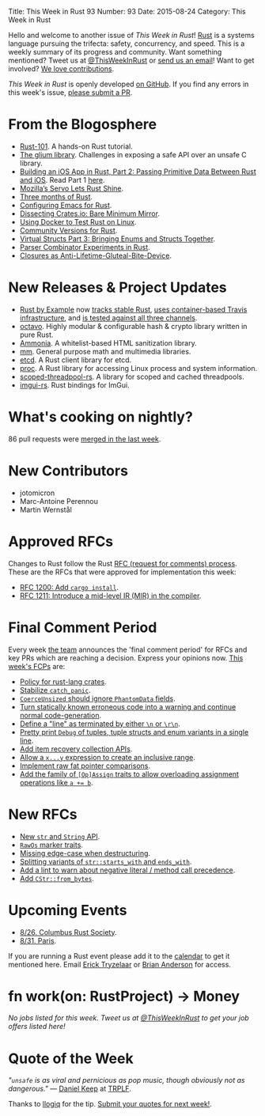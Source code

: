 Title: This Week in Rust 93
Number: 93
Date: 2015-08-24
Category: This Week in Rust

Hello and welcome to another issue of *This Week in Rust*!
[Rust](http://rust-lang.org) is a systems language pursuing the trifecta:
safety, concurrency, and speed. This is a weekly summary of its progress and
community. Want something mentioned? Tweet us at [@ThisWeekInRust](https://twitter.com/ThisWeekInRust) or [send us an
email](mailto:corey@octayn.net?subject=This%20Week%20in%20Rust%20Suggestion)!
Want to get involved? [We love
contributions](https://github.com/rust-lang/rust/wiki/Note-guide-for-new-contributors).

*This Week in Rust* is openly developed [on GitHub](https://github.com/cmr/this-week-in-rust).
If you find any errors in this week's issue, [please submit a PR](https://github.com/cmr/this-week-in-rust/pulls).

# From the Blogosphere

* [Rust-101](https://www.ralfj.de/projects/rust-101/main.html). A hands-on Rust tutorial.
* [The glium library](https://medium.com/@tomaka/the-glium-library-5be149d87dc1). Challenges in exposing a safe API over an unsafe C library.
* [Building an iOS App in Rust, Part 2: Passing Primitive Data Between Rust and iOS](https://www.bignerdranch.com/blog/building-an-ios-app-in-rust-part-2/). Read Part 1 [here](https://www.bignerdranch.com/blog/building-an-ios-app-in-rust-part-1/).
* [Mozilla’s Servo Lets Rust Shine](http://thenewstack.io/mozillas-servo-lets-rust-shine/).
* [Three months of Rust](http://scattered-thoughts.net/blog/2015/06/04/three-months-of-rust/).
* [Configuring Emacs for Rust](http://bassam.co/emacs/2015/08/24/rust-with-emacs/).
* [Dissecting Crates.io: Bare Minimum Mirror](https://gmjosack.github.io/posts/dissecting-cratesio-minimum-mirror/).
* [Using Docker to Test Rust on Linux](http://hermanradtke.com/2015/08/23/using-docker-to-test-rust-on-linux.html).
* [Community Versions for Rust](http://words.steveklabnik.com/community-versions-for-rust).
* [Virtual Structs Part 3: Bringing Enums and Structs Together](http://smallcultfollowing.com/babysteps/blog/2015/08/20/virtual-structs-part-3-bringing-enums-and-structs-together/).
* [Parser Combinator Experiments in Rust](https://m4rw3r.github.io/parser-combinator-experiments-rust/).
* [Closures as Anti-Lifetime-Gluteal-Bite-Device](https://llogiq.github.io/2015/08/19/closure.html).

# New Releases & Project Updates

* [Rust by Example](http://rustbyexample.com/) now [tracks stable Rust](https://github.com/rust-lang/rust-by-example/pull/636), [uses container-based Travis infrastructure](https://github.com/rust-lang/rust-by-example/pull/637), and [is tested against all three channels](https://github.com/rust-lang/rust-by-example/pull/638).
* [octavo](https://github.com/hauleth/octavo). Highly modular & configurable hash & crypto library written in pure Rust.
* [Ammonia](https://github.com/notriddle/rust-ammonia). A whitelist-based HTML sanitization library.
* [mm](https://www.reddit.com/r/rust/comments/3i4qd7/mm_general_purpose_math_and_multimedia_libraries/). General purpose math and multimedia libraries.
* [etcd](https://github.com/jimmycuadra/rust-etcd). A Rust client library for etcd.
* [proc](https://github.com/danburkert/proc-rs). A Rust library for accessing Linux process and system information.
* [scoped-threadpool-rs](https://github.com/Kimundi/scoped-threadpool-rs). A library for scoped and cached threadpools.
* [imgui-rs](https://github.com/Gekkio/imgui-rs). Rust bindings for ImGui.

# What's cooking on nightly?

86 pull requests were [merged in the last week][merged].

[merged]: https://github.com/issues?q=is%3Apr+org%3Arust-lang+is%3Amerged+merged%3A2015-08-17..2015-08-24

# New Contributors

* jotomicron
* Marc-Antoine Perennou
* Martin Wernstål

# Approved RFCs

Changes to Rust follow the Rust [RFC (request for comments)
process](https://github.com/rust-lang/rfcs#rust-rfcs). These
are the RFCs that were approved for implementation this week:

* [RFC 1200: Add `cargo install`](https://github.com/rust-lang/rfcs/pull/1200).
* [RFC 1211: Introduce a mid-level IR (MIR) in the compiler](https://github.com/rust-lang/rfcs/pull/1211).

# Final Comment Period

Every week [the team](https://rust-lang.org/team.html) announces the
'final comment period' for RFCs and key PRs which are reaching a
decision. Express your opinions now. [This week's FCPs][fcp] are:

[fcp]: https://github.com/issues?utf8=%E2%9C%93&q=is%3Apr+org%3Arust-lang+label%3Afinal-comment-period+is%3Aopen+updated%3A2015-08-17..2015-08-24

* [Policy for rust-lang crates](https://github.com/rust-lang/rfcs/pull/1242).
* [Stabilize `catch_panic`](https://github.com/rust-lang/rfcs/pull/1236).
* [`CoerceUnsized` should ignore `PhantomData` fields](https://github.com/rust-lang/rfcs/pull/1234).
* [Turn statically known erroneous code into a warning and continue normal code-generation](https://github.com/rust-lang/rfcs/pull/1229).
* [Define a "line" as terminated by either `\n` or `\r\n`](https://github.com/rust-lang/rfcs/pull/1212).
* [Pretty print `Debug` of tuples, tuple structs and enum variants in a single line](https://github.com/rust-lang/rfcs/pull/1198).
* [Add item recovery collection APIs](https://github.com/rust-lang/rfcs/pull/1194).
* [Allow a `x...y` expression to create an inclusive range](https://github.com/rust-lang/rfcs/pull/1192).
* [Implement raw fat pointer comparisons](https://github.com/rust-lang/rfcs/pull/1135).
* [Add the family of `[Op]Assign` traits to allow overloading assignment operations like `a += b`](https://github.com/rust-lang/rfcs/pull/953).

# New RFCs

* [New `str` and `String` API](https://github.com/rust-lang/rfcs/issues/1253).
* [`RawOs` marker traits](https://github.com/rust-lang/rfcs/issues/1256).
* [Missing edge-case when destructuring](https://github.com/rust-lang/rfcs/issues/1261).
* [Splitting variants of `str::starts_with` and `ends_with`](https://github.com/rust-lang/rfcs/issues/1262).
* [Add a lint to warn about negative literal / method call precedence](https://github.com/rust-lang/rfcs/issues/1263).
* [Add `CStr::from_bytes`](https://github.com/rust-lang/rfcs/issues/1264).

# Upcoming Events

* [8/26. Columbus Rust Society](http://www.meetup.com/columbus-rs/).
* [8/31. Paris](http://www.meetup.com/Rust-Paris).

If you are running a Rust event please add it to the [calendar] to get
it mentioned here. Email [Erick Tryzelaar][erickt] or [Brian
Anderson][brson] for access.

[calendar]: https://www.google.com/calendar/embed?src=apd9vmbc22egenmtu5l6c5jbfc%40group.calendar.google.com
[erickt]: mailto:erick.tryzelaar@gmail.com
[brson]: mailto:banderson@mozilla.com

# fn work(on: RustProject) -> Money

*No jobs listed for this week. Tweet us at [@ThisWeekInRust](https://twitter.com/ThisWeekInRust) to get your job offers listed here!*

# Quote of the Week

*"`unsafe` is as viral and pernicious as pop music, though obviously not as dangerous."* — [Daniel Keep](https://users.rust-lang.org/users/DanielKeep) at [TRPLF](https://users.rust-lang.org/t/pure-rust-and-safe-badges/2451/27).

Thanks to [llogiq](https://users.rust-lang.org/users/llogiq) for the tip. [Submit your quotes for next week!][submit].

[submit]: http://users.rust-lang.org/t/twir-quote-of-the-week/328

